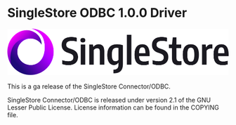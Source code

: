 # SingleStore ODBC 1.0.0 Driver
![logo](singlestore_logo_horizontal_color_on-white_rgb.png)

This is a ga release of the SingleStore Connector/ODBC.

SingleStore Connector/ODBC is released under version 2.1 of the GNU Lesser Public License.
License information can be found in the COPYING file.

